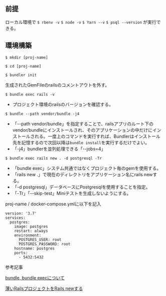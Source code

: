 ## 前提
ローカル環境で
`$ rbenv -v`
`$ node -v`
`$ Yarn --v`
`$ psql --version`
が実行できる。

## 環境構築
`$ mkdir [proj-name]`

`$ cd [proj-name]`

`$ bundler init`

生成されたGemFileのrailsのコメントアウトを外す。

`$ bundle exec rails -v` 

- プロジェクト環境のrailsのバージョンを確認する。

`$ bundle --path vendor/bundle -j4` 

- 「--path vendor/bundle」を指定することで、railsアプリのルート下のvendor/bundleにインストールされ、そのアプリケーションの中だけにインストールされる。一度上のコマンドを実行すれば、Bundlerはインストール先を記憶するので次回以降は`bundle install`を実行するだけでよい。
- 「-j4」bundlerを並列処理できる「--jobs=4」

`$ bundle exec rails new . -d postgresql -Tr` 

- 「bundle exec」システム共通ではなくプロジェクト毎のgemを使用する。
- 「rails new .」で現在のディレクトリをアプリケーション名にrails newする。
- 「-d postgresql」データベースにPostgresqlを使用することを指定。
- 「-Tr」「--skip-test」Miniテストを生成しないようにする。

proj-name / docker-compose.ymlに以下を記入
```
version: '3.7'
services:
  postgres:
    image: postgres
    restart: always
    environment:
      POSTGRES_USER: root
      POSTGRES_PASSWORD: root
    hostname: postgres
    ports:
      - 5432:5432
```



参考記事

[bundle, bundle execについて](https://qiita.com/dawn_628/items/1821d4eef22b9f45eea8)

[薄いRailsプロジェクトをRails newする](https://qiita.com/shinkuFencer/items/e6b4e24a92f7b34e9f24)
